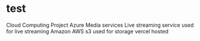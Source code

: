 # test
Cloud Computing Project 
Azure Media services Live streaming service used for live streaming
Amazon AWS s3 used for storage
vercel hosted
